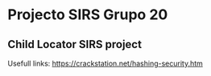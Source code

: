 # Projecto SIRS Grupo 20
## Child Locator SIRS project

Usefull links:
  https://crackstation.net/hashing-security.htm
  
